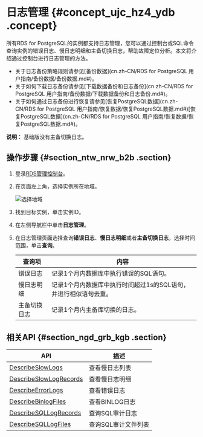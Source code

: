 # 日志管理 {#concept_ujc_hz4_ydb .concept}

所有RDS for PostgreSQL的实例都支持日志管理，您可以通过控制台或SQL命令查询实例的错误日志、慢日志明细和主备切换日志，帮助故障定位分析。本文将介绍通过控制台进行日志管理的方法。

-   关于日志备份策略规则请参见[备份数据](cn.zh-CN/RDS for PostgreSQL 用户指南/备份数据/备份数据.md#)。
-   关于如何下载日志备份请参见[下载数据备份和日志备份](cn.zh-CN/RDS for PostgreSQL 用户指南/备份数据/下载数据备份和日志备份.md#)。
-   关于如何通过日志备份进行恢复请参见[恢复PostgreSQL数据](cn.zh-CN/RDS for PostgreSQL 用户指南/恢复数据/恢复PostgreSQL数据.md#)[恢复PostgreSQL数据](cn.zh-CN/RDS for PostgreSQL 用户指南/恢复数据/恢复PostgreSQL数据.md#)。

**说明：** 基础版没有主备切换日志。

## 操作步骤 {#section_ntw_nrw_b2b .section}

1.  登录[RDS管理控制台](https://rds.console.aliyun.com/)。
2.  在页面左上角，选择实例所在地域。

    ![选择地域](http://static-aliyun-doc.oss-cn-hangzhou.aliyuncs.com/assets/img/7814/154814998036543_zh-CN.png)

3.  找到目标实例，单击实例ID。
4.  在左侧导航栏中单击**日志管理**。
5.  在日志管理页面选择查询**错误日志**、**慢日志明细**或者**主备切换日志**，选择时间范围，单击**查询**。

    |查询项|内容|
    |---|--|
    |错误日志|记录1个月内数据库中执行错误的SQL语句。|
    |慢日志明细|记录1个月内数据库中执行时间超过1s的SQL语句，并进行相似语句去重。|
    |主备切换日志|记录1个月内主备库切换的日志。|


## 相关API {#section_ngd_grb_kgb .section}

|API|描述|
|---|--|
|[DescribeSlowLogs](../cn.zh-CN/API参考/日志管理/DescribeSlowLogs.md#)|查看慢日志列表|
|[DescribeSlowLogRecords](../cn.zh-CN/API参考/日志管理/DescribeSlowLogRecords.md#)|查看慢日志明细|
|[DescribeErrorLogs](../cn.zh-CN/API参考/日志管理/DescribeErrorLogs.md#)|查看错误日志|
|[DescribeBinlogFiles](../cn.zh-CN/API参考/日志管理/DescribeBinlogFiles.md#)|查看BINLOG日志|
|[DescribeSQLLogRecords](../cn.zh-CN/API参考/日志管理/DescribeSQLLogRecords.md#)|查询SQL审计日志|
|[DescribeSQLLogFiles](../cn.zh-CN/API参考/日志管理/DescribeSQLLogFiles.md#)|查询SQL审计文件列表|

